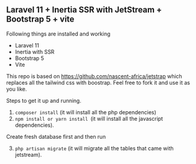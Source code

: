 
## Laravel 11 + Inertia SSR with JetStream + Bootstrap 5 + vite

Following things are installed and working

- Laravel 11
- Inertia with SSR
- Bootstrap 5
- Vite

This repo is based on https://github.com/nascent-africa/jetstrap which replaces 
all the tailwind css with boostrap.
Feel free to fork it and use it as you like. 


Steps to get it up and running. 

1. `composer install` (it will install all the php dependencies)
2. `npm install or yarn install `(it will install all the javascript dependencies).

Create fresh database first and then run

3. `php artisan migrate` (it will migrate all the tables that came with jetstream).
